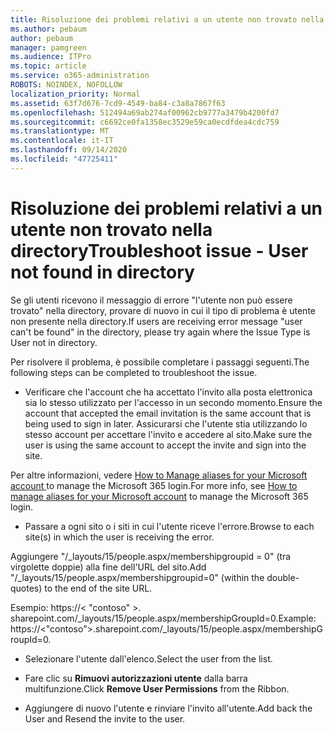 ```yaml
---
title: Risoluzione dei problemi relativi a un utente non trovato nella directory
ms.author: pebaum
author: pebaum
manager: pamgreen
ms.audience: ITPro
ms.topic: article
ms.service: o365-administration
ROBOTS: NOINDEX, NOFOLLOW
localization_priority: Normal
ms.assetid: 63f7d676-7cd9-4549-ba84-c3a8a7867f63
ms.openlocfilehash: 512494a69ab274af00962cb9777a3479b4200fd7
ms.sourcegitcommit: c6692ce0fa1358ec3529e59ca0ecdfdea4cdc759
ms.translationtype: MT
ms.contentlocale: it-IT
ms.lasthandoff: 09/14/2020
ms.locfileid: "47725411"
---
```

# <a name="troubleshoot-issue---user-not-found-in-directory"></a><span data-ttu-id="4d71b-102">Risoluzione dei problemi relativi a un utente non trovato nella directory</span><span class="sxs-lookup"><span data-stu-id="4d71b-102">Troubleshoot issue - User not found in directory</span></span>

<span data-ttu-id="4d71b-103">Se gli utenti ricevono il messaggio di errore "l'utente non può essere trovato" nella directory, provare di nuovo in cui il tipo di problema è utente non presente nella directory.</span><span class="sxs-lookup"><span data-stu-id="4d71b-103">If users are receiving error message "user can't be found" in the directory, please try again where the Issue Type is User not in directory.</span></span>

<span data-ttu-id="4d71b-104">Per risolvere il problema, è possibile completare i passaggi seguenti.</span><span class="sxs-lookup"><span data-stu-id="4d71b-104">The following steps can be completed to troubleshoot the issue.</span></span>

- <span data-ttu-id="4d71b-105">Verificare che l'account che ha accettato l'invito alla posta elettronica sia lo stesso utilizzato per l'accesso in un secondo momento.</span><span class="sxs-lookup"><span data-stu-id="4d71b-105">Ensure the account that accepted the email invitation is the same account that is being used to sign in later.</span></span> <span data-ttu-id="4d71b-106">Assicurarsi che l'utente stia utilizzando lo stesso account per accettare l'invito e accedere al sito.</span><span class="sxs-lookup"><span data-stu-id="4d71b-106">Make sure the user is using the same account to accept the invite and sign into the site.</span></span> 

<span data-ttu-id="4d71b-107">Per altre informazioni, vedere [How to Manage aliases for your Microsoft account </a> to manage the Microsoft 365 login](https://support.microsoft.com/help/12407/microsoft-account-how-to-manage-aliases).</span><span class="sxs-lookup"><span data-stu-id="4d71b-107">For more info, see [How to manage aliases for your Microsoft account</a> to manage the Microsoft 365 login](https://support.microsoft.com/help/12407/microsoft-account-how-to-manage-aliases).</span></span> 

- <span data-ttu-id="4d71b-108">Passare a ogni sito o i siti in cui l'utente riceve l'errore.</span><span class="sxs-lookup"><span data-stu-id="4d71b-108">Browse to each site(s) in which the user is receiving the error.</span></span> 

<span data-ttu-id="4d71b-109">Aggiungere "/_layouts/15/people.aspx/membershipgroupid = 0" (tra virgolette doppie) alla fine dell'URL del sito.</span><span class="sxs-lookup"><span data-stu-id="4d71b-109">Add "/_layouts/15/people.aspx/membershipgroupid=0" (within the double-quotes) to the end of the site URL.</span></span> 

<span data-ttu-id="4d71b-110">Esempio: https://< "contoso" >. sharepoint.com/_layouts/15/people.aspx/membershipGroupId=0.</span><span class="sxs-lookup"><span data-stu-id="4d71b-110">Example: https://<"contoso">.sharepoint.com/_layouts/15/people.aspx/membershipGroupId=0.</span></span>

- <span data-ttu-id="4d71b-111">Selezionare l'utente dall'elenco.</span><span class="sxs-lookup"><span data-stu-id="4d71b-111">Select the user from the list.</span></span>

- <span data-ttu-id="4d71b-112">Fare clic su **Rimuovi autorizzazioni utente** dalla barra multifunzione.</span><span class="sxs-lookup"><span data-stu-id="4d71b-112">Click **Remove User Permissions** from the Ribbon.</span></span> 
-  <span data-ttu-id="4d71b-113">Aggiungere di nuovo l'utente e rinviare l'invito all'utente.</span><span class="sxs-lookup"><span data-stu-id="4d71b-113">Add back the User and Resend the invite to the user.</span></span>

